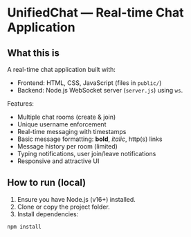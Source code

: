 # UnifiedChat — Real-time Chat Application

## What this is
A real-time chat application built with:
- Frontend: HTML, CSS, JavaScript (files in `public/`)
- Backend: Node.js WebSocket server (`server.js`) using `ws`.

Features:
- Multiple chat rooms (create & join)
- Unique username enforcement
- Real-time messaging with timestamps
- Basic message formatting: **bold**, *italic*, http(s) links
- Message history per room (limited)
- Typing notifications, user join/leave notifications
- Responsive and attractive UI

## How to run (local)
1. Ensure you have Node.js (v16+) installed.
2. Clone or copy the project folder.
3. Install dependencies:

```bash
npm install
